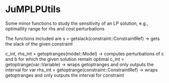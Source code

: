 # JuMPLPUtils
Some minor functions to study the sensitivity of an LP solution, e.g., optimallity range for rhs and cost perturbations

The functions included are 
s = getslack(constraint::ConstraintRef) -> gets the slack of the given constraint

c_int, rhs_int = getoptranges(model::Model) -> computes perturbations of c and b for which the given solution remain optimal
c_int  = getoptrange(var::Variable) -> wraps getoptranges and only outputs the interval for var
rhs_int = getoptrange(constraint::ConstraintRef) -> wraps getoptranges and only outputs the interval for constraint
